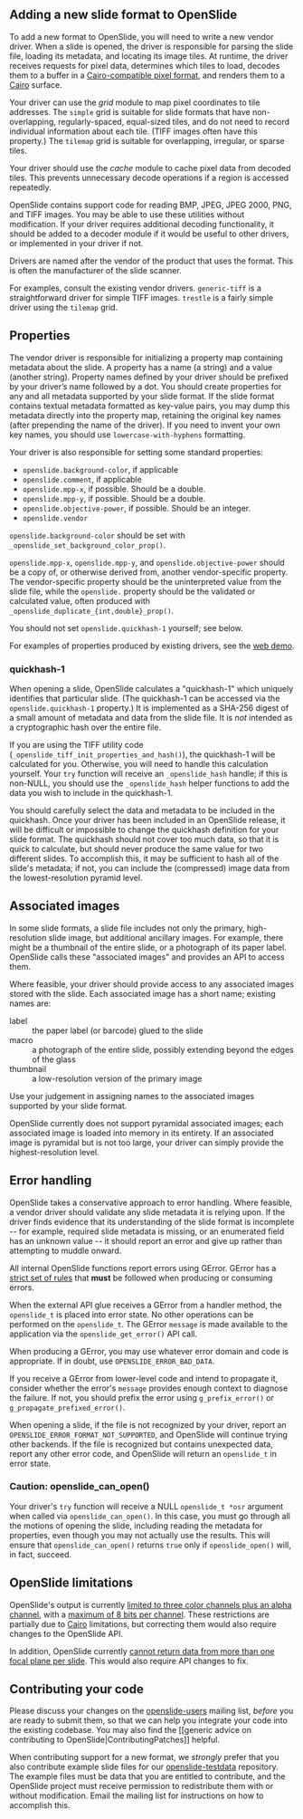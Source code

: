 Adding a new slide format to OpenSlide
--------------------------------------

To add a new format to OpenSlide, you will need to write a new vendor driver.  When a slide is opened, the driver is responsible for parsing the slide file, loading its metadata, and locating its image tiles.  At runtime, the driver receives requests for pixel data, determines which tiles to load, decodes them to a buffer in a [Cairo-compatible pixel format](http://cairographics.org/manual/cairo-Image-Surfaces.html#cairo-format-t), and renders them to a [Cairo](http://cairographics.org/) surface.

Your driver can use the *grid* module to map pixel coordinates to tile addresses.  The `simple` grid is suitable for slide formats that have non-overlapping, regularly-spaced, equal-sized tiles, and do not need to record individual information about each tile.  (TIFF images often have this property.)  The `tilemap` grid is suitable for overlapping, irregular, or sparse tiles.

Your driver should use the *cache* module to cache pixel data from decoded tiles.  This prevents unnecessary decode operations if a region is accessed repeatedly.

OpenSlide contains support code for reading BMP, JPEG, JPEG 2000, PNG, and TIFF images.  You may be able to use these utilities without modification.  If your driver requires additional decoding functionality, it should be added to a decoder module if it would be useful to other drivers, or implemented in your driver if not.

Drivers are named after the vendor of the product that uses the format.  This is often the manufacturer of the slide scanner.

For examples, consult the existing vendor drivers.  `generic-tiff` is a straightforward driver for simple TIFF images.  `trestle` is a fairly simple driver using the `tilemap` grid.

Properties
----------

The vendor driver is responsible for initializing a property map containing metadata about the slide.  A property has a name (a string) and a value (another string).  Property names defined by your driver should be prefixed by your driver’s name followed by a dot.  You should create properties for any and all metadata supported by your slide format.  If the slide format contains textual metadata formatted as key-value pairs, you may dump this metadata directly into the property map, retaining the original key names (after prepending the name of the driver).  If you need to invent your own key names, you should use `lowercase-with-hyphens` formatting.

Your driver is also responsible for setting some standard properties:

* `openslide.background-color`, if applicable
* `openslide.comment`, if applicable
* `openslide.mpp-x`, if possible.  Should be a double.
* `openslide.mpp-y`, if possible.  Should be a double.
* `openslide.objective-power`, if possible.  Should be an integer.
* `openslide.vendor`

`openslide.background-color` should be set with `_openslide_set_background_color_prop()`.

`openslide.mpp-x`, `openslide.mpp-y`, and `openslide.objective-power` should be a copy of, or otherwise derived from, another vendor-specific property.  The vendor-specific property should be the uninterpreted value from the slide file, while the `openslide.` property should be the validated or calculated value, often produced with `_openslide_duplicate_{int,double}_prop()`.

You should not set `openslide.quickhash-1` yourself; see below.

For examples of properties produced by existing drivers, see the [web demo](http://openslide.org/demo/).

### quickhash-1

When opening a slide, OpenSlide calculates a "quickhash-1" which uniquely identifies that particular slide.  (The quickhash-1 can be accessed via the `openslide.quickhash-1` property.)  It is implemented as a SHA-256 digest of a small amount of metadata and data from the slide file.  It is *not* intended as a cryptographic hash over the entire file.

If you are using the TIFF utility code (`_openslide_tiff_init_properties_and_hash()`), the quickhash-1 will be calculated for you.  Otherwise, you will need to handle this calculation yourself.  Your `try` function will receive an `_openslide_hash` handle; if this is non-NULL, you should use the `_openslide_hash` helper functions to add the data you wish to include in the quickhash-1.

You should carefully select the data and metadata to be included in the quickhash.  Once your driver has been included in an OpenSlide release, it will be difficult or impossible to change the quickhash definition for your slide format.  The quickhash should not cover too much data, so that it is quick to calculate, but should never produce the same value for two different slides.  To accomplish this, it may be sufficient to hash all of the slide's metadata; if not, you can include the (compressed) image data from the lowest-resolution pyramid level.

Associated images
-----------------

In some slide formats, a slide file includes not only the primary, high-resolution slide image, but additional ancillary images.  For example, there might be a thumbnail of the entire slide, or a photograph of its paper label.  OpenSlide calls these "associated images" and provides an API to access them.

Where feasible, your driver should provide access to any associated images stored with the slide.  Each associated image has a short name; existing names are:

<dl>
<dt>label
<dd>the paper label (or barcode) glued to the slide
<dt>macro
<dd>a photograph of the entire slide, possibly extending beyond the edges of the glass
<dt>thumbnail
<dd>a low-resolution version of the primary image
</dl>

Use your judgement in assigning names to the associated images supported by your slide format.

OpenSlide currently does not support pyramidal associated images; each associated image is loaded into memory in its entirety.  If an associated image is pyramidal but is not too large, your driver can simply provide the highest-resolution level.

Error handling
--------------

OpenSlide takes a conservative approach to error handling.  Where feasible, a vendor driver should validate any slide metadata it is relying upon.  If the driver finds evidence that its understanding of the slide format is incomplete -- for example, required slide metadata is missing, or an enumerated field has an unknown value -- it should report an error and give up rather than attempting to muddle onward.

All internal OpenSlide functions report errors using GError.  GError has a [strict set of rules](http://developer.gnome.org/glib/stable/glib-Error-Reporting.html#glib-Error-Reporting.description) that **must** be followed when producing or consuming errors.

When the external API glue receives a GError from a handler method, the `openslide_t` is placed into error state.  No other operations can be performed on the `openslide_t`.  The GError `message` is made available to the application via the `openslide_get_error()` API call.

When producing a GError, you may use whatever error domain and code is appropriate.  If in doubt, use `OPENSLIDE_ERROR_BAD_DATA`.

If you receive a GError from lower-level code and intend to propagate it, consider whether the error's `message` provides enough context to diagnose the failure.  If not, you should prefix the error using `g_prefix_error()` or `g_propagate_prefixed_error()`.

When opening a slide, if the file is not recognized by your driver, report an `OPENSLIDE_ERROR_FORMAT_NOT_SUPPORTED`, and OpenSlide will continue trying other backends.  If the file is recognized but contains unexpected data, report any other error code, and OpenSlide will return an `openslide_t` in error state.

### Caution: openslide_can_open()

Your driver's `try` function will receive a NULL `openslide_t *osr` argument when called via `openslide_can_open()`.  In this case, you must go through all the motions of opening the slide, including reading the metadata for properties, even though you may not actually use the results.  This will ensure that `openslide_can_open()` returns `true` only if `openslide_open()` will, in fact, succeed.

OpenSlide limitations
---------------------

OpenSlide's output is currently [limited to three color channels plus an alpha channel](https://github.com/openslide/openslide/issues/42), with a [maximum of 8 bits per channel](https://github.com/openslide/openslide/issues/41).  These restrictions are partially due to [Cairo](http://cairographics.org/) limitations, but correcting them would also require changes to the OpenSlide API.

In addition, OpenSlide currently [cannot return data from more than one focal plane per slide](https://github.com/openslide/openslide/issues/31).  This would also require API changes to fix.

Contributing your code
----------------------

Please discuss your changes on the [openslide-users](http://lists.andrew.cmu.edu/mailman/listinfo/openslide-users/) mailing list, *before* you are ready to submit them, so that we can help you integrate your code into the existing codebase.  You may also find the [[generic advice on contributing to OpenSlide|ContributingPatches]] helpful.

When contributing support for a new format, we *strongly* prefer that you also contribute example slide files for our [openslide-testdata](http://openslide.cs.cmu.edu/download/openslide-testdata/) repository.  The example files must be data that you are entitled to contribute, and the OpenSlide project must receive permission to redistribute them with or without modification.  Email the mailing list for instructions on how to accomplish this.